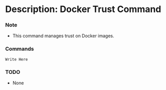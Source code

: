 # Description: Docker Trust Command

### Note
* This command manages trust on Docker images.

### Commands
```
Write Here
```

### TODO
* None
